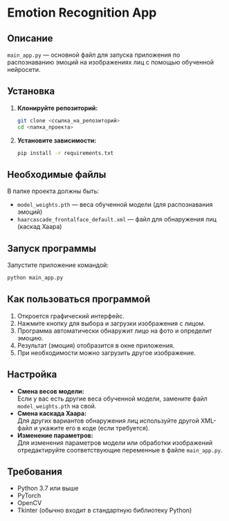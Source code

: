 # Emotion Recognition App

## Описание

`main_app.py` — основной файл для запуска приложения по распознаванию эмоций на изображениях лиц с помощью обученной нейросети.



## Установка

1. **Клонируйте репозиторий:**
   ```bash
   git clone <ссылка_на_репозиторий>
   cd <папка_проекта>
   ```

2. **Установите зависимости:**
   ```bash
   pip install -r requirements.txt
   ```



## Необходимые файлы

В папке проекта должны быть:
- `model_weights.pth` — веса обученной модели (для распознавания эмоций)
- `haarcascade_frontalface_default.xml` — файл для обнаружения лиц (каскад Хаара)



## Запуск программы

Запустите приложение командой:
```bash
python main_app.py
```


## Как пользоваться программой

1. Откроется графический интерфейс.
2. Нажмите кнопку для выбора и загрузки изображения с лицом.
3. Программа автоматически обнаружит лицо на фото и определит эмоцию.
4. Результат (эмоция) отобразится в окне приложения.
5. При необходимости можно загрузить другое изображение.



## Настройка

- **Смена весов модели:**  
  Если у вас есть другие веса обученной модели, замените файл `model_weights.pth` на свой.
- **Смена каскада Хаара:**  
  Для других вариантов обнаружения лиц используйте другой XML-файл и укажите его в коде (если требуется).
- **Изменение параметров:**  
  Для изменения параметров модели или обработки изображений отредактируйте соответствующие переменные в файле `main_app.py`.



## Требования

- Python 3.7 или выше
- PyTorch
- OpenCV
- Tkinter (обычно входит в стандартную библиотеку Python)
